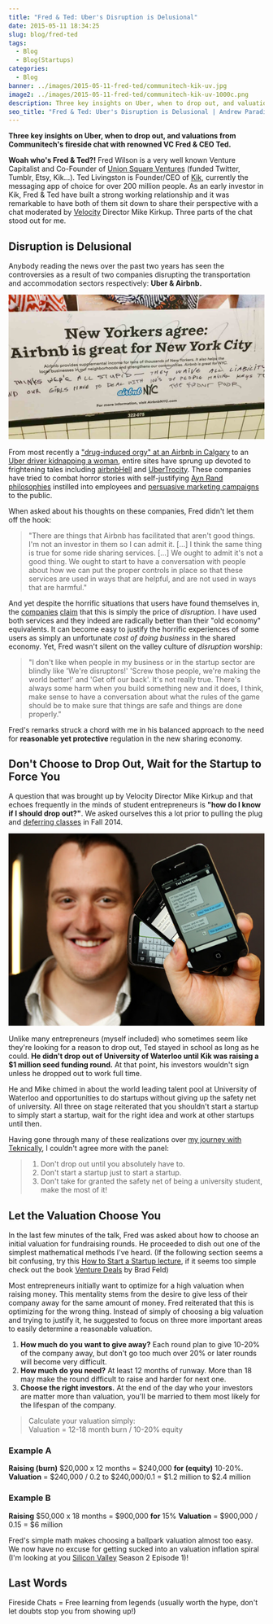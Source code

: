 ```yaml
---
title: "Fred & Ted: Uber's Disruption is Delusional"
date: 2015-05-11 18:34:25
slug: blog/fred-ted
tags:
  - Blog
  - Blog(Startups)
categories:
  - Blog
banner: ../images/2015-05-11-fred-ted/communitech-kik-uv.jpg
image2: ../images/2015-05-11-fred-ted/communitech-kik-uv-1000c.png
description: Three key insights on Uber, when to drop out, and valuations I learned from attending a fireside chat with VC Fred Wilson & Kik CEO Ted Livingston.
seo_title: "Fred & Ted: Uber's Disruption is Delusional | Andrew Paradi Alexander"
---
```


**Three key insights on Uber, when to drop out, and valuations from Communitech's fireside chat with renowned VC Fred & CEO Ted.**

<strong>Woah who's Fred & Ted?!</strong> Fred Wilson is a very well known Venture Capitalist and Co-Founder of <a href="https://www.usv.com" target="_blank">Union Square Ventures</a> (funded Twitter, Tumblr, Etsy, Kik...). Ted Livingston is Founder/CEO of <a href="http://www.kik.com" target="_blank">Kik</a>, currently the messaging app of choice for over 200 million people. As an early investor in Kik, Fred & Ted have built a strong working relationship and it was remarkable to have both of them sit down to share their perspective with a chat moderated by <a href="http://velocity.uwaterloo.ca" target="_blank">Velocity</a> Director Mike Kirkup. Three parts of the chat stood out for me.

<h2>Disruption is Delusional</h2>
Anybody reading the news over the past two years has seen the controversies as a result of two companies disrupting the transportation and accommodation sectors respectively: <strong>Uber & Airbnb. </strong>

![Defaced Airbnb Poster in New York City, July 2014.  Photo: <a href='http://d.fastcompany.net/multisite_files/fastcompany/poster/2014/07/3033191-poster-p-1-airbnb-ads-guerilla-vigilante.jpg' target='_blank'>FastCompany</a>](../images/2015-05-11-fred-ted/airbnb-nyc-poster.jpg)

From most recently a <a href="http://www.theglobeandmail.com/news/alberta/calgary-home-in-ruins-after-airbnb-nightmare/article24182387" target="_blank">"drug-induced orgy" at an Airbnb in Calgary</a> to an <a href="http://valleywag.gawker.com/uber-calls-womans-20-mile-nightmare-abduction-an-ineff-1645819700" target="_blank">Uber driver kidnapping a woman</a>, entire sites have sprung up devoted to frightening tales including <a href="http://www.airbnbhell.com/airbnb-guest-stories" target="_blank">airbnbHell</a> and <a href="http://www.ubertrocity.com/top-10-uber-horror-stories" target="_blank">UberTrocity</a>. These companies have tried to combat horror stories with self-justifying <a href="http://pando.com/2012/10/24/travis-shrugged/?utm_content=buffera9b1c&utm_medium=social&utm_source=twitter.com&utm_campaign=buffer" target="_blank">Ayn Rand philosophies</a> instilled into employees and <a href="http://www.theverge.com/2014/7/14/5896785/hey-new-york-airbnb-wants-to-get-you-in-bed" target="_blank"> persuasive marketing campaigns</a> to the public.

When asked about his thoughts on these companies, Fred didn't let them off the hook:

> "There are things that Airbnb has facilitated that aren't good things. I'm not an investor in them so I can admit it. [...] I think the same thing is true for some ride sharing services. [...] We ought to admit it's not a good thing. We ought to start to have a conversation with people about how we can put the proper controls in place so that these services are used in ways that are helpful, and are not used in ways that are harmful."

And yet despite the horrific situations that users have found themselves in, the <a href="http://upstart.bizjournals.com/entrepreneurs/hot-shots/2014/11/05/travis-kalanicks-take-no-prisoners-startup.html?page=all" target="_blank">companies</a> <a href="http://www.bloomberg.com/bw/articles/2014-02-20/uber-leads-taxi-industry-disruption-amid-fight-for-riders-drivers" target="_blank">claim</a> that this is simply the price of <em>disruption</em>. I have used both services and they indeed are radically better than their "old economy" equivalents. It can become easy to justify the horrific experiences of some users as simply an unfortunate <em>cost of doing business</em> in the shared economy. Yet, Fred wasn't silent on the valley culture of <em>disruption</em> worship:

> "I don't like when people in my business or in the startup sector are blindly like 'We're disruptors!' 'Screw those people, we're making the world better!' and 'Get off our back'. It's not really true. There's always some harm when you build something new and it does, I think, make sense to have a conversation about what the rules of the game should be to make sure that things are safe and things are done properly."

Fred's remarks struck a chord with me in his balanced approach to the need for <strong>reasonable yet protective</strong> regulation in the new sharing economy.

<h2>Don't Choose to Drop Out, Wait for the Startup to Force You</h2>
A question that was brought up by Velocity Director Mike Kirkup and that echoes frequently in the minds of student entrepreneurs is <strong>"how do I know if I should drop out?"</strong>. We asked ourselves this a lot prior to pulling the plug and <a href="/2014/10/the-389-day-laurier-bba/">deferring classes</a> in Fall 2014.

![Ted with early Kik apps after raising his Series A in 2011. Photo: <a href='http://betakit.com/39411/' target='_blank'>BetaKit</a>](../images/2015-05-11-fred-ted/ted-livingston-kik-phone.jpg)

Unlike many entrepreneurs (myself included) who sometimes seem like they're looking for a reason to drop out, Ted stayed in school as long as he could. <strong>He didn't drop out of University of Waterloo until Kik was raising a \$1 million seed funding round.</strong> At that point, his investors wouldn't sign unless he dropped out to work full time.

He and Mike chimed in about the world leading talent pool at University of Waterloo and opportunities to do startups without giving up the safety net of university. All three on stage reiterated that you shouldn't start a startup to simply start a startup, wait for the right idea and work at other startups until then.

Having gone through many of these realizations over <a href="/blog/lessons-from-behind-the-curtain/">my journey with Teknically</a>, I couldn't agree more with the panel:

> 1. Don't drop out until you absolutely have to.
> 2. Don't start a startup just to start a startup.
> 3. Don't take for granted the safety net of being a university student, make the most of it!

<h2>Let the Valuation Choose You</h2>
In the last few minutes of the talk, Fred was asked about how to choose an initial valuation for fundraising rounds. He proceeded to dish out one of the simplest mathematical methods I've heard. (If the following section seems a bit confusing, try this <a href="https://youtu.be/EHzvmyMJEK4" target="_blank">How to Start a Startup lecture</a>, if it seems too simple check out the book <a href="http://www.amazon.com/exec/obidos/ASIN/0470929820/domofa-20" target="_blank">Venture Deals</a> by Brad Feld)

Most entrepreneurs initially want to optimize for a high valuation when raising money. This mentality stems from the desire to give less of their company away for the same amount of money. Fred reiterated that this is optimizing for the wrong thing. Instead of simply of choosing a big valuation and trying to justify it, he suggested to focus on three more important areas to easily determine a reasonable valuation.

1. <strong>How much do you want to give away?</strong> Each round plan to give 10-20% of the company away, but don't go too much over 20% or later rounds will become very difficult.
2. <strong>How much do you need?</strong> At least 12 months of runway. More than 18 may make the round difficult to raise and harder for next one.
3. <strong>Choose the right investors.</strong> At the end of the day who your investors are matter more than valuation, you'll be married to them most likely for the lifespan of the company.

> Calculate your valuation simply: <br/>Valuation = 12-18 month burn / 10-20% equity

<h3>Example A</h3>
<strong>Raising (burn)</strong> $20,000 x 12 months = $240,000 <strong>for (equity)</strong> 10-20%.
<strong>Valuation</strong> = $240,000 / 0.2 to $240,000/0.1 = $1.2 million to $2.4 million

<h3>Example B</h3>
<strong>Raising</strong> $50,000 x 18 months = $900,000 <strong>for</strong> 15%
<strong>Valuation</strong> = $900,000 / 0.15 = $6 million

Fred's simple math makes choosing a ballpark valuation almost too easy. We now have no excuse for getting sucked into an valuation inflation spiral (I'm looking at you <a href="https://youtu.be/a9ToqUSfkv8" target="_blank">Silicon Valley</a> Season 2 Episode 1)!

<h2>Last Words</h2>
Fireside Chats = Free learning from legends (usually worth the hype, don't let doubts stop you from showing up!)
